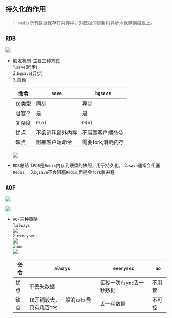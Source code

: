 ## 持久化的作用
> `redis`所有数据保存在内存中，对数据的更新将异步地保存到磁盘上。

## `RDB`  
  ![](https://nanganghuang.github.io/Redis/img/Snipaste_2019-07-07_15-37-57.png)

+  触发机制-主要三种方式  
   1.`save`(同步)  
   2.`bgsave`(异步)  
   3.自动     
   
    
   
   |   命令   |  `save`  |  `bgsave`  |
   | ---- | ---- | ---- |
   |   `IO`类型   |   同步   |  异步    |
   |   阻塞？   |   是   |    是  |
   |  复杂度    |   `O(n)`   |   `O(n)`   |
   |   优点   |    不会消耗额外内存  |  不阻塞客户端命令    |
   |   缺点   |   阻塞客户端命令   |   需要fork,消耗内存   |
   
    ![](https://nanganghuang.github.io/Redis/img/Snipaste_2019-07-07_15-51-27.png)
   
+  `RDB`总结
   1.`RDB`是`Redis`内存到硬盘的快照，用于持久化。
   2.`save`通常会阻塞`Redis`。
   3.`bgsave`不会阻塞`Redis`,但是会`fork`新进程
## `AOF`

   ![](https://nanganghuang.github.io/Redis/img/Snipaste_2019-07-07_16-20-17.png)
    
   ![](https://nanganghuang.github.io/Redis/img/Snipaste_2019-07-07_16-21-38.png)

+  `AOF`三种策略  
   1.`always`  
    ![](https://nanganghuang.github.io/Redis/img/Snipaste_2019-07-07_16-25-31.png)  
   2.`everysec`  
    ![](https://nanganghuang.github.io/Redis/img/Snipaste_2019-07-07_16-26-39.png)  
   3.`no`  
    ![](https://nanganghuang.github.io/Redis/img/Snipaste_2019-07-07_16-28-16.png)      
   
   |   命令   |  `always`    |  `everysec`    |   `no`   |
   | ---- | ---- | ---- | ---- |
   |   优点   |  不丢失数据    |   每秒一次`fsync`丢一秒数据   | 不用管     |
   |  缺点    |  `IO`开销较大，一般的`sata`盘只有几百`TPS`    |    丢一秒数据  |   不可控   |
   
   
   
    
   